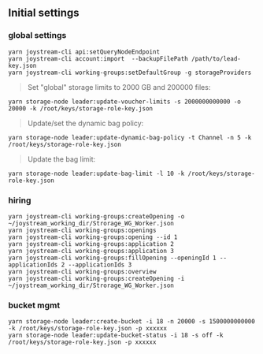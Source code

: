 ## Initial settings
### global settings
```
yarn joystream-cli api:setQueryNodeEndpoint
yarn joystream-cli account:import  --backupFilePath /path/to/lead-key.json
yarn joystream-cli working-groups:setDefaultGroup -g storageProviders
```
> Set "global" storage limits to 2000 GB and 200000 files:
```
yarn storage-node leader:update-voucher-limits -s 2000000000000 -o 20000 -k /root/keys/storage-role-key.json
```

> Update/set the dynamic bag policy:
```
yarn storage-node leader:update-dynamic-bag-policy -t Channel -n 5 -k /root/keys/storage-role-key.json
```

> Update the bag limit:
```
yarn storage-node leader:update-bag-limit -l 10 -k /root/keys/storage-role-key.json
```



### hiring
```
yarn joystream-cli working-groups:createOpening -o ~/joystream_working_dir/Strorage_WG_Worker.json
yarn joystream-cli working-groups:openings
yarn joystream-cli working-groups:opening --id 1
yarn joystream-cli working-groups:application 2
yarn joystream-cli working-groups:application 3
yarn joystream-cli working-groups:fillOpening --openingId 1 --applicationIds 2 --applicationIds 3
yarn joystream-cli working-groups:overview
yarn joystream-cli working-groups:createOpening -i ~/joystream_working_dir/Strorage_WG_Worker.json
```
### bucket mgmt
```
yarn storage-node leader:create-bucket -i 18 -n 20000 -s 1500000000000 -k /root/keys/storage-role-key.json -p xxxxxx
yarn storage-node leader:update-bucket-status -i 18 -s off -k /root/keys/storage-role-key.json -p xxxxxx
```
